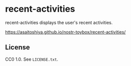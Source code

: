 # recent-activities

recent-activities displays the user's recent activities.

https://asaitoshiya.github.io/nostr-toybox/recent-activities/


## License

CC0 1.0. See `LICENSE.txt`.
